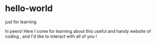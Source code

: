 # hello-world
just for learning

hi peers!
Here I come for learning about this useful and handy website of coding , and 
I'd like to interact with all of you !
